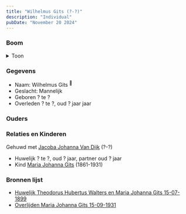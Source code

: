 ```yaml
---
title: "Wilhelmus Gits (?-?)"
description: "Individual"
pubDate: "November 20 2024"
---
```


### Boom
<details><summary>Toon</summary>

![test](https://www.plantuml.com/plantuml/svg/hP91Jy8m5CVl_HGlSl14ih60I1OWw6OaCI5gz4ZUrYUhwrhITY4BuRjRsG9uqeEtfg__z_lrjNFhqBYwaioMGctHO0KPvkN6w5hnEosr0MTGMLyYvLWXE44kJ2wfNLErTGrKL6LaRBjb7HdIhjaIk-YQIxGMzWm05jfmCg-5o4j5riPnXK9Dfn2n0sFNi3gYB6DjvEfTo89aLLju4CvU0Lfu389W7C8fsKkYT9WkVFlzXo393n1FCioQTQQTapIPmWnc5pLRrbAkKV5rRhIrcVOUtQ73YRl4N6S8IrsWKWXlgE1UV9PdWG50BrqaKHBz3xZZnfCTSIxKvhjmfAMUDXX1JufDuHgIKkyyyHHuGYFEdZ-6T3FwY-CWW9Ta1U5u5FguKbII-bqw7BQfsoY4Pz-A3CVAMtMFq-zttgmRrdcZkq-_KsHiJehxJ_W5)
</details>

### Gegevens
- Naam: Wilhelmus Gits <sup><a href="../s00101/" style="text-decoration:none" title="Huwelijk Theodorus Hubertus Walters en Maria Johanna Gits 15-07-1899">:link:</a></sup>
- Geslacht: Mannelijk
- Geboren ? te ? 
- Overleden ? te ?, oud ? jaar jaar 

### Ouders

### Relaties en Kinderen

Gehuwd met [Jacoba Johanna Van Dijk](../i00082/) (?-?) 
- Huwelijk ? te ?, oud ? jaar, partner oud ? jaar 
- Kind [Maria Johanna Gits](../i00076/) (1861-1931)

### Bronnen lijst
- [Huwelijk Theodorus Hubertus Walters en Maria Johanna Gits 15-07-1899](../s00101/)
- [Overlijden Maria Johanna Gits 15-09-1931](../s00105/)